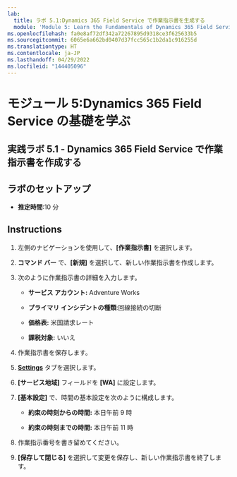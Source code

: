 ```yaml
---
lab:
  title: ラボ 5.1:Dynamics 365 Field Service で作業指示書を生成する
  module: 'Module 5: Learn the Fundamentals of Dynamics 365 Field Service'
ms.openlocfilehash: fa0e8af72df342a72267895d9318ce3f625633b5
ms.sourcegitcommit: 6065e6a662bd0407d37fcc565c1b2da1c916255d
ms.translationtype: HT
ms.contentlocale: ja-JP
ms.lasthandoff: 04/29/2022
ms.locfileid: "144405096"
---
```

<a name="module-5-learn-the-fundamentals-of-dynamics-365-field-service"></a>モジュール 5:Dynamics 365 Field Service の基礎を学ぶ
========================

## <a name="practice-lab-51---creating-work-orders-in-dynamics-365-field-service"></a>実践ラボ 5.1 - Dynamics 365 Field Service で作業指示書を作成する

## <a name="lab-setup"></a>ラボのセットアップ

  - **推定時間**:10 分

## <a name="instructions"></a>Instructions

1. 左側のナビゲーションを使用して、**[作業指示書]** を選択します。

2. **コマンド バー** で、**[新規]** を選択して、新しい作業指示書を作成します。

3. 次のように作業指示書の詳細を入力します。

    - **サービス アカウント:** Adventure Works

    - **プライマリ インシデントの種類**:回線接続の切断

    - **価格表:** 米国請求レート

    - **課税対象:** いいえ

4. 作業指示書を保存します。

4. **[Settings](設定)** タブを選択します。

5. **[サービス地域]** フィールドを **[WA]** に設定します。 

6. **[基本設定]** で、時間の基本設定を次のように構成します。

    - **約束の時刻からの時間:** 本日午前 9 時

    - **約束の時刻までの時間:** 本日午前 11 時

7. 作業指示番号を書き留めてください。 

8. **[保存して閉じる]** を選択して変更を保存し、新しい作業指示書を終了します。
